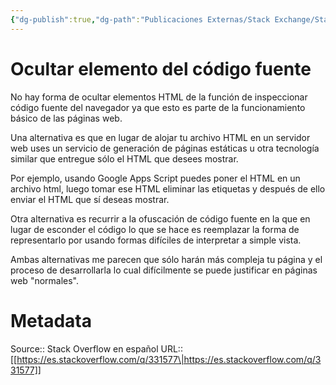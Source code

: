 ```yaml
---
{"dg-publish":true,"dg-path":"Publicaciones Externas/Stack Exchange/Stack Overflow en español/es.stackoverflow.com-331577.md","permalink":"/publicaciones-externas/stack-exchange/stack-overflow-en-espanol/es-stackoverflow-com-331577/","title":"Ocultar elemento del código fuente","hide":true,"noteIcon":"\"0\"","created":"2024-04-03T12:49:10.627-06:00","updated":"2024-04-05T16:43:56.523-06:00"}
---
```


# Ocultar elemento del código fuente

No hay forma de ocultar elementos HTML de la función de inspeccionar código fuente del navegador ya que esto es parte de la funcionamiento básico de las páginas web.

Una alternativa es que en lugar de alojar tu archivo HTML en un servidor web uses un servicio de generación de páginas estáticas u otra tecnología similar que entregue sólo el HTML que desees mostrar.

Por ejemplo, usando Google Apps Script puedes poner el HTML en un archivo html, luego tomar ese HTML eliminar las etiquetas y después de ello enviar el HTML que sí deseas mostrar.

Otra alternativa es recurrir a la ofuscación de código fuente en la que en lugar de esconder el código lo que se hace es reemplazar la forma de representarlo por usando formas difíciles de interpretar a simple vista.

Ambas alternativas me parecen que sólo harán más compleja tu página y el proceso de desarrollarla lo cual difícilmente se puede justificar en páginas web "normales".

# Metadata
Source:: Stack Overflow en español
URL:: [[https://es.stackoverflow.com/q/331577\|https://es.stackoverflow.com/q/331577]]

